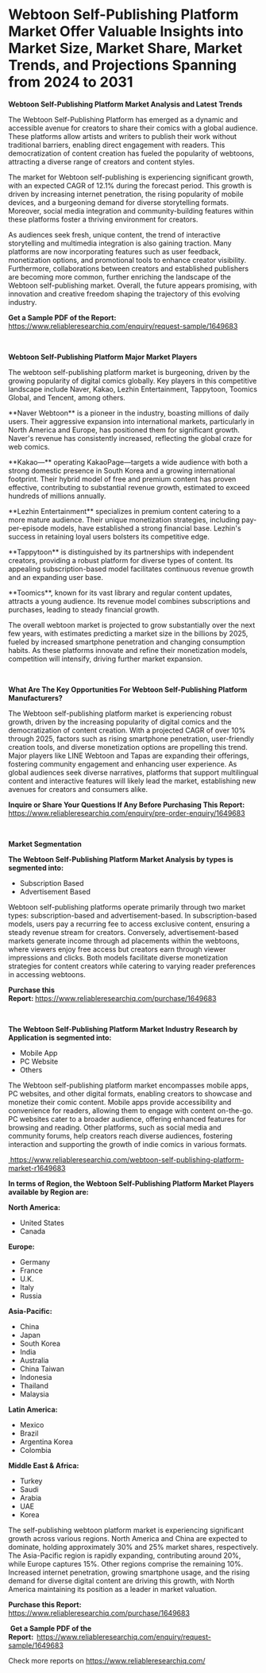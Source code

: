 <p><h1>Webtoon Self-Publishing Platform Market Offer Valuable Insights into Market Size, Market Share, Market Trends, and Projections Spanning from 2024 to 2031</h1></p><p><strong>Webtoon Self-Publishing Platform Market Analysis and Latest Trends</strong></p>
<p><p>The Webtoon Self-Publishing Platform has emerged as a dynamic and accessible avenue for creators to share their comics with a global audience. These platforms allow artists and writers to publish their work without traditional barriers, enabling direct engagement with readers. This democratization of content creation has fueled the popularity of webtoons, attracting a diverse range of creators and content styles.</p><p>The market for Webtoon self-publishing is experiencing significant growth, with an expected CAGR of 12.1% during the forecast period. This growth is driven by increasing internet penetration, the rising popularity of mobile devices, and a burgeoning demand for diverse storytelling formats. Moreover, social media integration and community-building features within these platforms foster a thriving environment for creators. </p><p>As audiences seek fresh, unique content, the trend of interactive storytelling and multimedia integration is also gaining traction. Many platforms are now incorporating features such as user feedback, monetization options, and promotional tools to enhance creator visibility. Furthermore, collaborations between creators and established publishers are becoming more common, further enriching the landscape of the Webtoon self-publishing market. Overall, the future appears promising, with innovation and creative freedom shaping the trajectory of this evolving industry.</p></p>
<p><strong>Get a Sample PDF of the Report:&nbsp;</strong> <a href="https://www.reliableresearchiq.com/enquiry/request-sample/1649683?utm_campaign=1144&utm_medium=2&utm_source=Github&utm_content=ia&utm_term=29122024&utm_id=webtoon-self-publishing-platform">https://www.reliableresearchiq.com/enquiry/request-sample/1649683</a></p>
<p>&nbsp;</p>
<p><strong>Webtoon Self-Publishing Platform Major Market Players</strong></p>
<p><p>The webtoon self-publishing platform market is burgeoning, driven by the growing popularity of digital comics globally. Key players in this competitive landscape include Naver, Kakao, Lezhin Entertainment, Tappytoon, Toomics Global, and Tencent, among others.</p><p>**Naver Webtoon** is a pioneer in the industry, boasting millions of daily users. Their aggressive expansion into international markets, particularly in North America and Europe, has positioned them for significant growth. Naver's revenue has consistently increased, reflecting the global craze for web comics.</p><p>**Kakao—** operating KakaoPage—targets a wide audience with both a strong domestic presence in South Korea and a growing international footprint. Their hybrid model of free and premium content has proven effective, contributing to substantial revenue growth, estimated to exceed hundreds of millions annually.</p><p>**Lezhin Entertainment** specializes in premium content catering to a more mature audience. Their unique monetization strategies, including pay-per-episode models, have established a strong financial base. Lezhin's success in retaining loyal users bolsters its competitive edge.</p><p>**Tappytoon** is distinguished by its partnerships with independent creators, providing a robust platform for diverse types of content. Its appealing subscription-based model facilitates continuous revenue growth and an expanding user base.</p><p>**Toomics**, known for its vast library and regular content updates, attracts a young audience. Its revenue model combines subscriptions and purchases, leading to steady financial growth.</p><p>The overall webtoon market is projected to grow substantially over the next few years, with estimates predicting a market size in the billions by 2025, fueled by increased smartphone penetration and changing consumption habits. As these platforms innovate and refine their monetization models, competition will intensify, driving further market expansion.</p></p>
<p>&nbsp;</p>
<p><strong>What Are The Key Opportunities For Webtoon Self-Publishing Platform Manufacturers?</strong></p>
<p><p>The Webtoon self-publishing platform market is experiencing robust growth, driven by the increasing popularity of digital comics and the democratization of content creation. With a projected CAGR of over 10% through 2025, factors such as rising smartphone penetration, user-friendly creation tools, and diverse monetization options are propelling this trend. Major players like LINE Webtoon and Tapas are expanding their offerings, fostering community engagement and enhancing user experience. As global audiences seek diverse narratives, platforms that support multilingual content and interactive features will likely lead the market, establishing new avenues for creators and consumers alike.</p></p>
<p><strong>Inquire or Share Your Questions If Any Before Purchasing This Report:</strong> <a href="https://www.reliableresearchiq.com/enquiry/pre-order-enquiry/1649683?utm_campaign=1144&utm_medium=2&utm_source=Github&utm_content=ia&utm_term=29122024&utm_id=webtoon-self-publishing-platform">https://www.reliableresearchiq.com/enquiry/pre-order-enquiry/1649683</a></p>
<p>&nbsp;</p>
<p><strong>Market Segmentation</strong></p>
<p><strong>The Webtoon Self-Publishing Platform Market Analysis by types is segmented into:</strong></p>
<p><ul><li>Subscription Based</li><li>Advertisement Based</li></ul></p>
<p><p>Webtoon self-publishing platforms operate primarily through two market types: subscription-based and advertisement-based. In subscription-based models, users pay a recurring fee to access exclusive content, ensuring a steady revenue stream for creators. Conversely, advertisement-based markets generate income through ad placements within the webtoons, where viewers enjoy free access but creators earn through viewer impressions and clicks. Both models facilitate diverse monetization strategies for content creators while catering to varying reader preferences in accessing webtoons.</p></p>
<p><strong>Purchase this Report:&nbsp;</strong><a href="https://www.reliableresearchiq.com/purchase/1649683?utm_campaign=1144&utm_medium=2&utm_source=Github&utm_content=ia&utm_term=29122024&utm_id=webtoon-self-publishing-platform">https://www.reliableresearchiq.com/purchase/1649683</a></p>
<p>&nbsp;</p>
<p><strong>The Webtoon Self-Publishing Platform Market Industry Research by Application is segmented into:</strong></p>
<p><ul><li>Mobile App</li><li>PC Website</li><li>Others</li></ul></p>
<p><p>The Webtoon self-publishing platform market encompasses mobile apps, PC websites, and other digital formats, enabling creators to showcase and monetize their comic content. Mobile apps provide accessibility and convenience for readers, allowing them to engage with content on-the-go. PC websites cater to a broader audience, offering enhanced features for browsing and reading. Other platforms, such as social media and community forums, help creators reach diverse audiences, fostering interaction and supporting the growth of indie comics in various formats.</p></p>
<p><a href="https://www.reliableresearchiq.com/webtoon-self-publishing-platform-market-r1649683?utm_campaign=1144&utm_medium=2&utm_source=Github&utm_content=ia&utm_term=29122024&utm_id=webtoon-self-publishing-platform">&nbsp;https://www.reliableresearchiq.com/webtoon-self-publishing-platform-market-r1649683</a></p>
<p><strong>In terms of Region, the Webtoon Self-Publishing Platform Market Players available by Region are:</strong></p>
<p>
    <p> <strong> North America: </strong>
        <ul>
            <li>United States</li>
            <li>Canada</li>
        </ul>
        </p> 
    <p> <strong> Europe: </strong>
        <ul>
            <li>Germany</li>
            <li>France</li>
            <li>U.K.</li>
            <li>Italy</li>
            <li>Russia</li>
        </ul>
        </p> 
    <p> <strong> Asia-Pacific: </strong>
        <ul>
            <li>China</li>
            <li>Japan</li>
            <li>South Korea</li>
            <li>India</li>
            <li>Australia</li>
            <li>China Taiwan</li>
            <li>Indonesia</li>
            <li>Thailand</li>
            <li>Malaysia</li>
        </ul>
        </p> 
    <p> <strong> Latin America: </strong>
        <ul>
            <li>Mexico</li>
            <li>Brazil</li>
            <li>Argentina Korea</li>
            <li>Colombia</li>
        </ul>
        </p> 
    <p> <strong> Middle East & Africa: </strong>
        <ul>
            <li>Turkey</li>
            <li>Saudi</li>
            <li>Arabia</li>
            <li>UAE</li>
            <li>Korea</li>
        </ul>
    </p>
    </p>
<p><p>The self-publishing webtoon platform market is experiencing significant growth across various regions. North America and China are expected to dominate, holding approximately 30% and 25% market shares, respectively. The Asia-Pacific region is rapidly expanding, contributing around 20%, while Europe captures 15%. Other regions comprise the remaining 10%. Increased internet penetration, growing smartphone usage, and the rising demand for diverse digital content are driving this growth, with North America maintaining its position as a leader in market valuation.</p></p>
<p><strong>Purchase this Report: </strong><a href="https://www.reliableresearchiq.com/purchase/1649683?utm_campaign=1144&utm_medium=2&utm_source=Github&utm_content=ia&utm_term=29122024&utm_id=webtoon-self-publishing-platform">https://www.reliableresearchiq.com/purchase/1649683</a></p>
<p>&nbsp;<strong>Get a Sample PDF of the Report:&nbsp;&nbsp;</strong><a href="https://www.reliableresearchiq.com/enquiry/request-sample/1649683?utm_campaign=1144&utm_medium=2&utm_source=Github&utm_content=ia&utm_term=29122024&utm_id=webtoon-self-publishing-platform">https://www.reliableresearchiq.com/enquiry/request-sample/1649683</a></p>
<p><strong></strong></p>
<p>Check more reports on <a href="https://www.reliableresearchiq.com/?utm_campaign=1144&utm_medium=2&utm_source=Github&utm_content=ia&utm_term=29122024&utm_id=webtoon-self-publishing-platform">https://www.reliableresearchiq.com/</a></p>